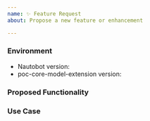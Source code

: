 ```yaml
---
name: ✨ Feature Request
about: Propose a new feature or enhancement

---
```


### Environment
* Nautobot version:  <!-- Example: 2.0.0 -->
* poc-core-model-extension version:  <!-- Example: 1.0.0 -->

<!--
    Describe in detail the new functionality you are proposing.
-->
### Proposed Functionality

<!--
    Convey an example use case for your proposed feature. Write from the
    perspective of a user who would benefit from the proposed
    functionality and describe how.
--->
### Use Case

